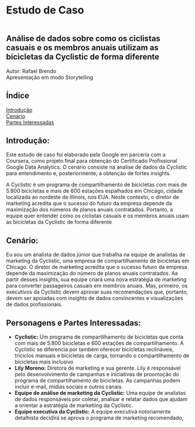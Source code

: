 # Estudo de Caso
<img></img>
## Análise de dados sobre como os ciclistas casuais e os membros anuais utilizam as bicicletas da Cyclistic de forma diferente

Autor: Rafael Brendo <br>
Apresentação em modo Storytelling

## Índice
[Introdução](#introdução) <br>
[Cenário](#cenário) <br>
<a href="#partes_interessadas">Partes Interessadas</a><br>



## Introdução:
Este estudo de caso foi elaborado pela Google em parceria com a Coursera, como projeto final para obtenção do Certificado Profissional Google Data Analytics. O cenário consiste na analise de dados da Cyclistic para entendimento e, posteriormente, a obtenção de fortes insights.

A Cyclistic é um programa de compartilhamento de bicicletas com mais de 5.800 bicicletas e mais de 600 estações espalhados em Chicago, cidade localizada ao nordeste de Illinois, nos EUA. Neste contexto, o diretor de marketing acredita que o sucesso do futuro da empresa depende da maximização dos números de planos anuais contratados. Portanto, a equipe quer entender como os ciclistas casuais e os membros anuais usam as bicicletas da Cyclistic de forma diferente 

## Cenário:
Eu sou um analista de dados júnior que trabalha na equipe de analistas de marketing da Cyclistic, uma empresa de compartilhamento de bicicletas em Chicago. O diretor de marketing acredita que o sucesso futuro da empresa depende da maximização do número de planos anuais contratados. Aa partir desses insights, sua equipe criará uma nova estratégia de marketing para converter passageiros casuais em membros anuais. Mas, primeiro, os executivos da Cyclistic devem aprovar suas recomendações que, portanto, devem ser apoiadas com insights de dados  convincentes e visualizações de dados profissionais.

<h2 id="partes_interessadas"> Personagens e Partes Interessadas:</h2>
<ul>
    <li><strong>Cyclistic:</strong> Um programa de compartilhamento de bicicletas que conta com mais de 5.800 bicicletas e 600 estações de compartilhamento. A Cyclistic se diferencia por também oferecer bicicletas reclináveis, triciclos manuais e bicicletas de carga, tornando o compartilhamento de bicicletas mais inclusivo
    <li><strong>Lily Moreno:</strong> Diretora de marketing e sua gerente. Lily é responsável pelo desenvolvimento de campanhas e iniciativas de proomoção do programa de compartilhamento de bicicletas. As campanhas podem incluir e-mail, mídias sociais e outros canais.
    <li><strong>Equipe de análise de marketing da Cyclistic:</strong> Uma equipe de analistas de dados responsáveis por coletar, analisar e relatar dados que ajudam a orientar a estratégia de marketiing da Cyclistic.
    <li><strong>Equipe executiva da Cyclistic:</strong> A equipe executiva notoriamente detalhista decidirá se aprova o programa de marketing recomendado,
</ul>

